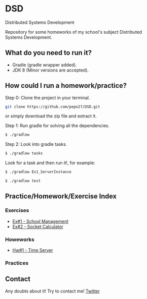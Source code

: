 # DSD
Distributed Systems Development

Repository for some homeworks of my school's subject Distributed Systems Development.

## What do you need to run it?

* Gradle (gradle wrapper added).
* JDK 8 (Minor versions are accepted).

## How could I run a homework/practice?

Step 0: Clone the project in your terminal.
```bash
git clone https://github.com/pepo27/DSD.git
```
or simply download the zip file and extract it.

Step 1: Run gradle for solving all the dependencies.

```bash
$ ./gradlew 
```

Step 2: Look into gradle tasks.

```bash
$ ./gradlew tasks
```
Look for a task and then run it!, for example:

```bash
$ ./gradlew Ex1_ServerInstance
```
```bash
$ ./gradlew test
```

## Practice/Homework/Exercise Index

### Exercises
 * [Ex#1 - School Management](src/main/groovy/exercises/EX1/README.md)
 * [Ex#2 - Socket Calculator](src/main/groovy/exercises/EX2/README.md)
 
 
### Howeworks
 * [Hw#1 - Time Server](src/main/groovy/homeworks/HW1/README.md)
 

### Practices


## Contact
Any doubts about it! Try to contact me! [Twitter](http://twitter.com/jresendiz27)
